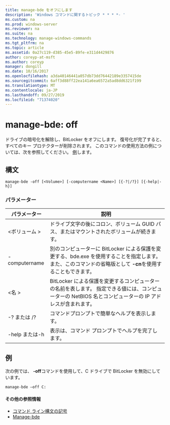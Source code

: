 ```yaml
---
title: manage-bde をオフにします
description: 'Windows コマンドに関するトピック * * * *- '
ms.custom: na
ms.prod: windows-server
ms.reviewer: na
ms.suite: na
ms.technology: manage-windows-commands
ms.tgt_pltfrm: na
ms.topic: article
ms.assetid: 0a27c119-d385-45e5-89fe-e311d4429876
author: coreyp-at-msft
ms.author: coreyp
manager: dongill
ms.date: 10/16/2017
ms.openlocfilehash: a3da40146441a057db73dd76442189e3357415de
ms.sourcegitcommit: 6aff3d88ff22ea141a6ea6572a5ad8dd6321f199
ms.translationtype: MT
ms.contentlocale: ja-JP
ms.lasthandoff: 09/27/2019
ms.locfileid: "71374020"
---
```

# <a name="manage-bde-off"></a>manage-bde: off



ドライブの暗号化を解除し、BitLocker をオフにします。 復号化が完了すると、すべてのキー プロテクターが削除されます。 このコマンドの使用方法の例については、次を参照してください。 [例](#BKMK_Examples)します。

## <a name="syntax"></a>構文

```
manage-bde -off [<Volume>] [-computername <Name>] [{-?|/?}] [{-help|-h}]
```

### <a name="parameters"></a>パラメーター

|パラメーター|説明|
|---------|-----------|
|\<ボリューム >|ドライブ文字の後にコロン、ボリューム GUID パス、またはマウントされたボリュームが続きます。|
|-computername|別のコンピューターに BitLocker による保護を変更する、bde.exe を使用することを指定します。 また、このコマンドの省略版として **-cn**を使用することもできます。|
|\<名 >|BitLocker による保護を変更するコンピューターの名前を表します。 指定できる値には、コンピューターの NetBIOS 名とコンピューターの IP アドレスが含まれます。|
|-? または /?|コマンドプロンプトで簡単なヘルプを表示します。|
|-help または-h|表示は、コマンド プロンプトでヘルプを完了します。|

## <a name="BKMK_Examples"></a>例

次の例では、 **-off**コマンドを使用して、C ドライブで BitLocker を無効にしています。
```
manage-bde –off C:
```

#### <a name="additional-references"></a>その他の参照情報

-   [コマンド ライン構文の記号](command-line-syntax-key.md)
-   [Manage-bde](manage-bde.md)